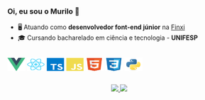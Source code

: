 ### Oi, eu sou o Murilo 👋

- 🖥️ Atuando como <b>desenvolvedor font-end júnior</b> na <a href="http://finxi.com.br/">Finxi</a>
- 🎓 Cursando bacharelado em ciência e tecnologia - <b>UNIFESP</b>

<div style="display: inline_block"><br> 
  <img align="center" alt="Vue" height="30" width="40" src="https://raw.githubusercontent.com/vuejs/art/a1c78b74569b70a25300925b4eacfefcc143b8f6/logo.svg">
  <img align="center" alt="React" height="30" width="40" src="https://raw.githubusercontent.com/devicons/devicon/master/icons/react/react-original.svg">
  <img align="center" alt="TypeScript" height="30" width="40" src="https://raw.githubusercontent.com/devicons/devicon/master/icons/typescript/typescript-plain.svg">
  <img align="center" alt="JavaScript" height="30" width="40" src="https://raw.githubusercontent.com/devicons/devicon/master/icons/javascript/javascript-plain.svg">
  <img align="center" alt="HTML" height="30" width="40" src="https://raw.githubusercontent.com/devicons/devicon/master/icons/html5/html5-original.svg">
  <img align="center" alt="CSS" height="30" width="40" src="https://raw.githubusercontent.com/devicons/devicon/master/icons/css3/css3-original.svg">
  <img align="center" alt="Python" height="30" width="40" src="https://raw.githubusercontent.com/devicons/devicon/master/icons/python/python-original.svg">
</div>

##

<div align="center">
  <a href="https://github.com/muri3m">
  <img height="180em" src="https://github-readme-stats.vercel.app/api?username=muri3m&show_icons=true&theme=dark&include_all_commits=true&count_private=true"/>
  <img height="180em" src="https://github-readme-stats.vercel.app/api/top-langs/?username=muri3m&layout=compact&langs_count=7&theme=dark"/>
</div>
